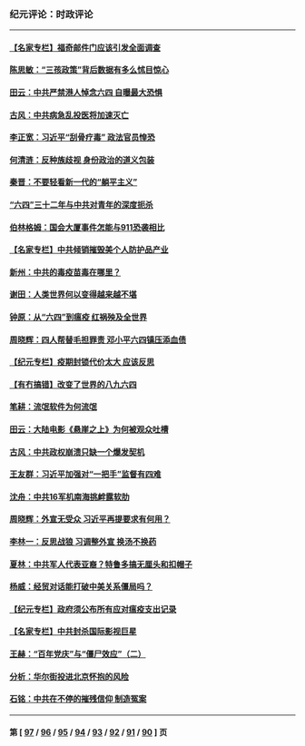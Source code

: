 ### 纪元评论：时政评论
---
#### [【名家专栏】福奇邮件门应该引发全面调查](../../pages/nsc1025/n12999240.md) 
#### [陈思敏：“三孩政策”背后数据有多么怵目惊心](../../pages/nsc1025/n12998625.md) 
#### [田云：中共严禁港人悼念六四 自曝最大恐惧](../../pages/nsc1025/n12997611.md) 
#### [古风：中共病急乱投医将加速灭亡](../../pages/nsc1025/n12998331.md) 
#### [李正宽：习近平“刮骨疗毒” 政法官员惶恐](../../pages/nsc1025/n12998233.md) 
#### [何清涟：反种族歧视 身份政治的道义包装](../../pages/nsc1025/n12997644.md) 
#### [秦晋：不要轻看新一代的“躺平主义”](../../pages/nsc1025/n12997460.md) 
#### [“六四”三十二年与中共对青年的深度扼杀](../../pages/nsc1025/n12997357.md) 
#### [伯林格姆：国会大厦事件怎能与911恐袭相比](../../pages/nsc1025/n12997322.md) 
#### [【名家专栏】中共倾销摧毁美个人防护品产业](../../pages/nsc1025/n12996157.md) 
#### [新州：中共的毒疫苗毒在哪里？](../../pages/nsc1025/n12997235.md) 
#### [谢田：人类世界何以变得越来越不堪](../../pages/nsc1025/n12997192.md) 
#### [钟原：从“六四”到瘟疫 红祸殃及全世界](../../pages/nsc1025/n12996948.md) 
#### [周晓辉：四人帮替毛担罪责 邓小平六四镇压添血债](../../pages/nsc1025/n12996229.md) 
#### [【纪元专栏】疫期封锁代价太大 应该反思](../../pages/nsc1025/n12994425.md) 
#### [【有冇搞错】改变了世界的八九六四](../../pages/nsc1025/n12995659.md) 
#### [笔耕：流氓软件为何流氓](../../pages/nsc1025/n12995895.md) 
#### [田云：大陆电影《悬崖之上》为何被观众吐槽](../../pages/nsc1025/n12994869.md) 
#### [古风：中共政权崩溃只缺一个爆发契机](../../pages/nsc1025/n12995431.md) 
#### [王友群：习近平加强对“一把手”监督有四难](../../pages/nsc1025/n12994602.md) 
#### [沈舟：中共16军机南海挑衅露软肋](../../pages/nsc1025/n12994739.md) 
#### [周晓辉：外宣无受众 习近平再提要求有何用？](../../pages/nsc1025/n12993980.md) 
#### [李林一：反思战狼 习调整外宣 换汤不换药](../../pages/nsc1025/n12994661.md) 
#### [夏林：中共军人代表亚裔？特鲁多搞无厘头和扣帽子](../../pages/nsc1025/n12994517.md) 
#### [杨威：经贸对话能打破中美关系僵局吗？](../../pages/nsc1025/n12994380.md) 
#### [【纪元专栏】政府须公布所有应对瘟疫支出记录](../../pages/nsc1025/n12992391.md) 
#### [【名家专栏】中共封杀国际影视巨星](../../pages/nsc1025/n12993727.md) 
#### [王赫：“百年党庆”与“僵尸效应”（二）](../../pages/nsc1025/n12994214.md) 
#### [分析：华尔街投进北京怀抱的风险](../../pages/nsc1025/n12993777.md) 
#### [石铭：中共在不停的摧残信仰 制造冤案](../../pages/nsc1025/n12993581.md) 

---
#### 第 [ [97](./97.md) / [96](./96.md) / [95](./95.md) / [94](./94.md) / [93](./93.md) / [92](./92.md) / [91](./91.md) / [90](./90.md) ] 页
